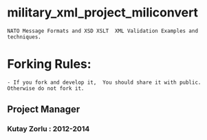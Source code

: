 # military_xml_project_miliconvert

    NATO Message Formats and XSD XSLT  XML Validation Examples and techniques.

# Forking Rules:
    - If you fork and develop it,  You should share it with public. Otherwise do not fork it. 

## Project Manager 
### Kutay Zorlu :  2012-2014
